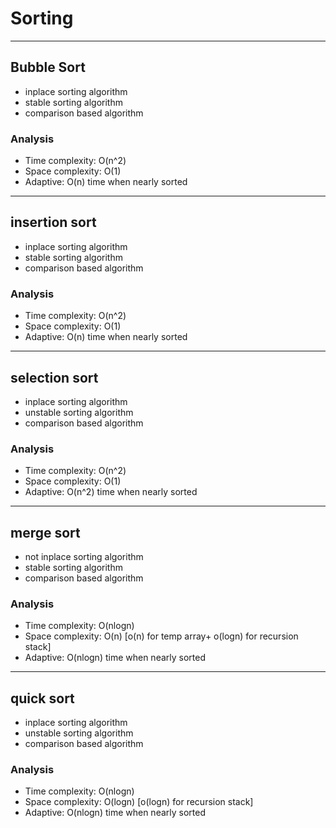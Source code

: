 # Sorting
--------------------
## Bubble Sort
- inplace sorting algorithm
- stable sorting algorithm
- comparison based algorithm

### Analysis
- Time complexity: O(n^2)
- Space complexity: O(1) 
- Adaptive: O(n) time when nearly sorted
--------------------
## insertion sort
- inplace sorting algorithm
- stable sorting algorithm
- comparison based algorithm
### Analysis
- Time complexity: O(n^2)
- Space complexity: O(1)
- Adaptive: O(n) time when nearly sorted
--------------------
## selection sort
- inplace sorting algorithm
- unstable sorting algorithm
- comparison based algorithm

### Analysis
- Time complexity: O(n^2)
- Space complexity: O(1)
- Adaptive: O(n^2) time when nearly sorted


--------------------
## merge sort
- not inplace sorting algorithm
- stable sorting algorithm
- comparison based algorithm

### Analysis
- Time complexity: O(nlogn)
- Space complexity: O(n) [o(n) for temp array+ o(logn) for recursion stack]
- Adaptive: O(nlogn) time when nearly sorted


--------------------

## quick sort
- inplace sorting algorithm
- unstable sorting algorithm    
- comparison based algorithm

### Analysis
- Time complexity: O(nlogn)
- Space complexity: O(logn) [o(logn) for recursion stack]
- Adaptive: O(nlogn) time when nearly sorted
